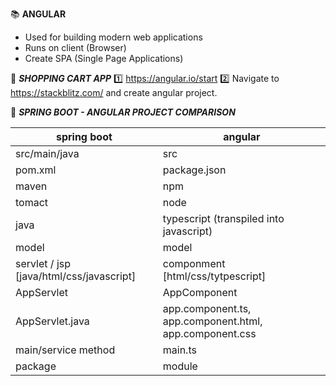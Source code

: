 :books: **ANGULAR**  

- Used for building modern web applications
- Runs on client (Browser)
- Create SPA (Single Page Applications)

:beginner: _**SHOPPING CART APP**_
:one: https://angular.io/start 
:two: Navigate to https://stackblitz.com/ and create angular project.  
 
  

:beginner: _**SPRING BOOT - ANGULAR PROJECT COMPARISON**_  

| spring boot | angular |
|-|-|
| src/main/java | src |
| pom.xml | package.json |
|maven |npm | 
|tomact |node | 
|java | typescript (transpiled into javascript) |
|model |model |
|servlet / jsp [java/html/css/javascript] | componment [html/css/tytpescript] |   
|AppServlet |AppComponent | 
|AppServlet.java |app.component.ts, app.component.html, app.component.css | 
|main/service method | main.ts | 
|package |module | 